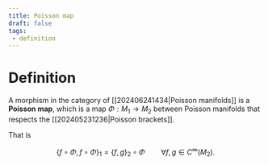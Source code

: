 ```yaml
---
title: Poisson map
draft: false
tags:
 - definition
---
```

# Definition
A morphism in the category of [[202406241434|Poisson manifolds]] is a **Poisson map**, which is a map $\Phi:M_{1} \to M_{2}$ between Poisson manifolds that respects the [[202405231236|Poisson brackets]].

That is

$$ \{f \circ \Phi, f \circ \Phi\}_{1} = \{f, g\}_{2} \circ \Phi \qquad \forall f, g \in C^{\infty}(M_{2}).$$

